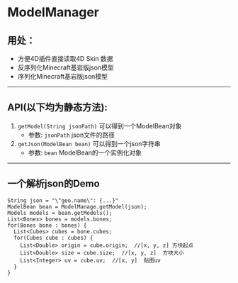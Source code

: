 # ModelManager

## 用处：
- 方便4D插件直接读取4D Skin 数据
- 反序列化Minecraft基岩版json模型
- 序列化Minecraft基岩版json模型
---
## API(以下均为静态方法):
 1. `getModel(String jsonPath)` 可以得到一个ModelBean对象
     - 参数: `jsonPath` json文件的路径
 2. `getJson(ModelBean bean)` 可以得到一个json字符串
     - 参数: `bean` ModelBean的一个实例化对象
---
## 一个解析json的Demo
```
String json = "\"geo.name\": {...}"
ModelBean bean = ModelManage.getModel(json);
Models models = bean.getModels();
List<Bones> bones = models.bones;
for(Bones bone : bones) {
  List<Cubes> cubes = bone.cubes;
  for(Cubes cube : cubes) {
    List<Double> origin = cube.origin;  //[x, y, z] 方块起点
    List<Double> size = cube.size;  //[x, y, z]  方块大小
    List<Integer> uv = cube.uv;  //[x, y]  贴图uv
  }
}
```

